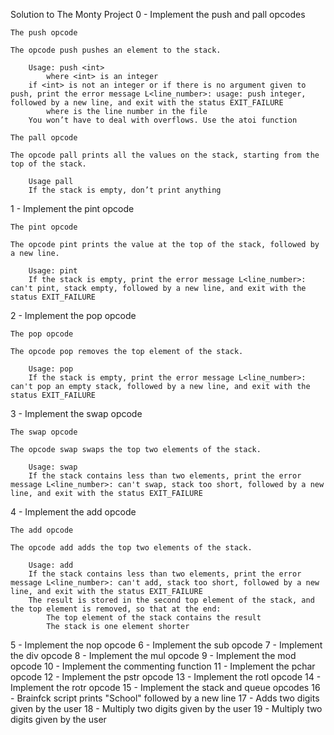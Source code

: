 Solution to The Monty Project
0 - Implement the push and pall opcodes

    The push opcode

    The opcode push pushes an element to the stack.

        Usage: push <int>
            where <int> is an integer
        if <int> is not an integer or if there is no argument given to push, print the error message L<line_number>: usage: push integer, followed by a new line, and exit with the status EXIT_FAILURE
            where is the line number in the file
        You won’t have to deal with overflows. Use the atoi function

    The pall opcode

    The opcode pall prints all the values on the stack, starting from the top of the stack.

        Usage pall
        If the stack is empty, don’t print anything

1 - Implement the pint opcode

    The pint opcode

    The opcode pint prints the value at the top of the stack, followed by a new line.

        Usage: pint
        If the stack is empty, print the error message L<line_number>: can't pint, stack empty, followed by a new line, and exit with the status EXIT_FAILURE

2 - Implement the pop opcode

    The pop opcode

    The opcode pop removes the top element of the stack.

        Usage: pop
        If the stack is empty, print the error message L<line_number>: can't pop an empty stack, followed by a new line, and exit with the status EXIT_FAILURE

3 - Implement the swap opcode

    The swap opcode

    The opcode swap swaps the top two elements of the stack.

        Usage: swap
        If the stack contains less than two elements, print the error message L<line_number>: can't swap, stack too short, followed by a new line, and exit with the status EXIT_FAILURE

4 - Implement the add opcode

    The add opcode

    The opcode add adds the top two elements of the stack.

        Usage: add
        If the stack contains less than two elements, print the error message L<line_number>: can't add, stack too short, followed by a new line, and exit with the status EXIT_FAILURE
        The result is stored in the second top element of the stack, and the top element is removed, so that at the end:
            The top element of the stack contains the result
            The stack is one element shorter

5 - Implement the nop opcode
6 - Implement the sub opcode
7 - Implement the div opcode
8 - Implement the mul opcode
9 - Implement the mod opcode
10 - Implement the commenting function
11 - Implement the pchar opcode
12 - Implement the pstr opcode
13 - Implement the rotl opcode
14 - Implement the rotr opcode
15 - Implement the stack and queue opcodes
16 - Brainfck script prints "School" followed by a new line
17 - Adds two digits given by the user
18 - Multiply two digits given by the user
19 - Multiply two digits given by the user
